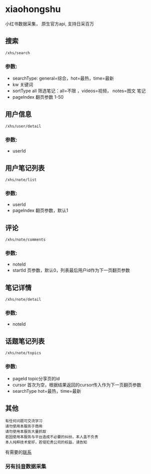 # xiaohongshu
小红书数据采集， 原生官方api, 支持日采百万


## 搜索
```
/xhs/search
```
### 参数:
- searchType: general=综合，hot=最热，time=最新
- kw 关键词
- sortType  all	筛选笔记：all=不限 ，videos=视频， notes=图文 笔记 
- pageIndex 翻页参数 1-50

## 用户信息
```
/xhs/user/detail
```
### 参数:
- userId

## 用户笔记列表
```
/xhs/note/list
```
### 参数:
- userId
- pageIndex 翻页参数，默认1

## 评论
```
/xhs/note/comments
```
### 参数:
- noteId
- startId 页参数，默认0，列表最后用户id作为下一页翻页参数

## 笔记详情
```
/xhs/note/detail
```
### 参数:
- noteId

## 话题笔记列表
```
/xhs/note/topics
```
### 参数:
- pageId topic分享页的id
- cursor 首次为空，根据结果返回的cursor传入作为下一页翻页参数
- searchType hot=最热，time=最新

## 其他


```
有任何问题可交流学习  
请勿使用本服务于商用   
请勿使用本服务大量抓取   
若因使用本服务与平台造成不必要的纠纷，本人盖不负责  
本人纯粹技术爱好，若侵犯贵公司的权益，请告知  
```

有需要的[联系](https://qr.api.cli.im/newqr/create?data=https%253A%252F%252Fqm.qq.com%252Fcgi-bin%252Fqm%252Fqr%253Fk%253DgsXU_14bQsI8BdSevrFzHU7vIYnRCnFQ%2526noverify%253D0&level=H&transparent=false&bgcolor=%23FFFFFF&forecolor=%23000000&blockpixel=12&marginblock=1&logourl=&logoshape=no&size=500&kid=cliim&key=211db538a2ba8c28441f5d952fe165db)

### 另有[抖音](https://github.com/canglingzhiyue/douyin)数据采集
